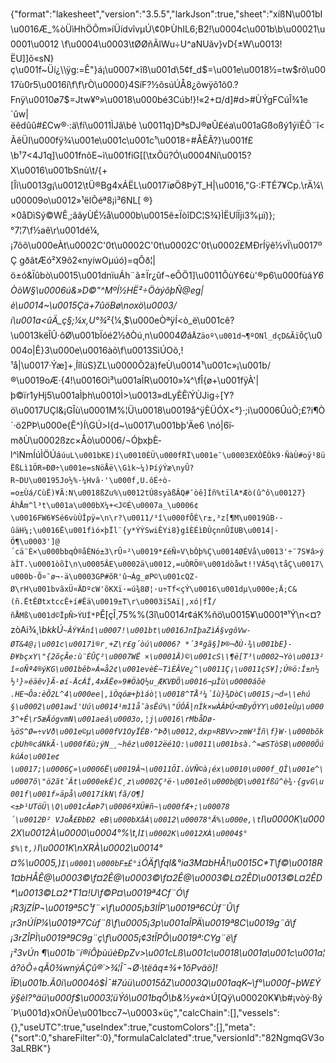 {"format":"lakesheet","version":"3.5.5","larkJson":true,"sheet":"xíßN\u001bI\u0016Æ_%òÜìHhÖÕm»íÜídvîvµÚ\\¢0ÞÙhIL6;B2!\u0004c\u001b\b\u00021\u0001\u0012 \f\u0004\u0003\tØØñÃlWu÷U^aNUãv}vD{±W\u0013!ËU]]õ«sN}ç\u001f~Üí¿\\\\ÿg:=Ê\"}á¡\u0007×îß\u001d\\5¢f_d$=\u001e\u0018½=tw$rõ\u0017ù0r5\u0016í\f\f\rÒ\u0000}4SíF?½õsúÚÅ8¿õwÿõ1õ0.?Fnÿ\u0010ø7$=Jtw¥º»\u0018\u000bé3Cúb!}!«2+¤/d]#d>#ÙÝgFCúÎ¾1e´ûw|ëêdûû#£Cw®·:ä\fí\u0011ÌJâ\bê \u0011q}DªsDJ®øÛ£éa\u001aGßoßý1ýïÈÕ¨î<ÃêÜI\u000fÿ¾\u001e\u001c\u001c¹\u0018÷#ÅÈÃ?}\u001f£\b¹7<4J1q]\u001fnôE~ì\u001fíG[[\txÕü?Ó\u0004Ní\u0015?X\u0016\u001bSnù\t/{+[Îì\u0013g¡\u0012\tÜ®Bg4xÁËL\u0017ïøÖ8ÞýT_H|\u0016,\"G·:FTÉ7¥Cp.\rÄ¼\u00009o\u0012»¹ëlÕéª8¡ì³6NL[ ®}×0åDìSý©WÊ¸;ãâyÙÉ½å\u000b\u0015ê±ÏòîDC¦S¾}ÌËUîÏji3%µï)};°7¦7\f½aê\r\u001dé¼,¡7ôõ\u000eÀt\u0002C'0t\u0002C'0t\u0002C'0t\u0002£MÐrÍÿê½vÏ\u0017ºÇ gðâtÆó²X9ô2«nyíwOµúó)=qÔð¦|ö±ó&Ïûbò\u0015\u001dnïuÁh¨ã±Ïr¿ûf¬eÔÖ1]\u0011ÔùY6¢ù'®p6\u000fùá*Y6ÒòW§\u0006ú&»D©\"^MºÍ½HË²÷ÖàýôþÑ@eg|è\u0014~\u0015Çä+7ûöBø\noxö\u0003/í\u001a<ûÄ_ç§;¼x,U°¾*²{¼¸$\u000eÒªÿÍ<ò_ë\u001cê?\u0013këÎÛ·ôØ\u001bÏóé2½ðÒú¸n\u0004Øá`ÅZäoº\u001d¬¶ºONl_dçD&ÃïÕÇ`\u0004o|Ê}3\u000e\u0016àõ\f\u0013SìÚOõ,!¹å|\u0017·Ýæ]+¸ÍîIùS}ZL\u0000Õ2ä)feÙ\u0014¹\u001c»¡\u001b/®\u0019oÆ·{4!\u0016Oì³\u001aÍR\u0010»¼^\fÎ{ø+\u001fÿÀ'|þ©ïr1yHj5\u001aÌþh\u0010Ì>\u0013»dLyÈÊïÝÙJig÷[Y?ö\u0017UÇl&¡GÎù\u0001M%¦Ü\u0018\u0019å^ÿÈÜÓX<°}·;i\u0006ÛúÕ;£?i¶Ò´·ö2PÞ\u000e{Ê^)Í\\GÚ>l{d~\u0017\u001bþ'Äe6 \nó|6ï­mðÙ\u0002ßzc×Åò\u0006/¬ÓþxþÈ­l^ìNmÍúÌÖÚá`úuL\u001bKE)í\u0010ÈÜ\u000fRÏ\u001e¯\u0003EXÒËÒk9·ÑàÙ#oÿ¹8üËßLì1ÖR»ÐØ÷\u001e=sNöÅë\\Gìk~¼)ÞíýÝæ\nyÛ?R~DU\u00195Jo½%·¼Hvã·'\u000f,U.ôÉ÷ò­=o±Ùá/CùË)¥Ã:N\u0018ßZu%\u0012tÚ8syàßÂQ#¯òê]Íñ­%tïlA*Æò(­û^ô\u00127}ÁhÅm^l³t\u001a\u000bX¼+<J©É\u0007a_\u0006¢\u0016FW6¥Sé6vùÙÎpÿ=\n\r?\u0011/³î\u000fÔÉ\r±,³z[¶M\u0019ûB·-ûäH¼;\u0016Ë\u001fìó×þÏl¨{y*ÝÝSwiÊYi8}gîÈÉì­ÐÙçnnÛÍUB\u0014|-Ö¶\u0003']@´cä¨È×\u000bbqÒ®åÈNó±3\rÛ¤²\u0019*£éÑ¤V\bÒþ%Ç\u0014ØÉVå\u0013'÷¨7S¥â>ýàÎT.\u0001òõÌ\n\u0005ÂE\u0002ä\u0012,=uÒRÖ®\u001dòåwt!!VÁ5q\tåÇ\u0017\u000b·Õ¤¯ø¬·ä\u0003GP#õR'û¬Ág_øP©\u001cQZ-Ø\rH\u001bvãxÜ¤ÄDºcW'õKXï·=ú¾8Ø¦·u÷Tf<çÝ\u0016\u001dµ\u000e;Ä;C&(ñ.ËtÊØtxtccÊ+í#Êä\u0019±T\r\u0003ï5Aï|,xó|fÏ/ñÅMß\u001d©ÏpÑ>ÝUÍ*P`Ê[çÎ¸75%%(3î\u0014r¢áK%ñö\u0015¥\u0001ª¹Ý\n<¤?zòAi¾¸_\bkkÚ`~ÂÝ¥Ânî\u0007!\u001bt\u0016JnIþaZìÁ§vgôVw-ØT&4@¡\u001c\u0017ì®r¸+Z\r£g´òú\u0006? *´3ªgã§]Þ®¬ðÙ·¾\u001bE}-Ð¥bçxY\"{2õçÃe:ù¨ÈÛÇ²\u0007WË ×\u0001Ä)©\u001cS\\¶ë[T³\u0002¬Yò\u0013²î«oÑª4®ýKG\u001bêb»Á=å2¢\u001evèÈ~TìÈÂVe¿^\u0011Ç¡\u0011çS¥];Ú®ö:Í±n½½¹}»éäêv}Ã-øí-ÄcÁÍ,4xÄËe»9#ÖàQ½u_ÆKVÐÕ\u0016¬µÎù\u0000áõè.HE¬Ôa:èÕ2L^4\u000ee|,ìÒqóæ+þìáò¦\u0018^TÅ³¼´îù}¾DòC\u0015¡¬d»\\ehú§\u0002\u001awî'Uú\u0014¹m11å¯àsÊú%\"ÚÓÂ|nÌk×wÀÂÞÚ<mÐyÖYY\u001eÙµ\u0003^+Ê\r5æÄógvmN\u001aeá\u0003o,¦j\u0016\rMbåDø-¼öS^Ø=÷vVð\u001e©µ\u000fV1OyÏÊB·^Þð\u0012,dxp¤RBVv>zmW³Îñ\f}W·\u000bõkcþUh®cáNkÃ·\u000fÆù;ýN_¸~hêz\u0012ëé1Q:\u0011\u001bsà.^=æSTòSB\u0000ÕúkúÁo\u001e¢\u0017;\u0006Ç»\u0006Ë\u0019Â¬\u0011ÖI.ùVÑ©à¡éx\u0010\u000f_QÎ\u001e^\u0007õ\"ö2ãt¯Ât\u000ekÉ)C¸z\u0002Ç³ë·\u001eõ\u000b@D\u001fßû^è¾·{gvG\u001f\u001f»äpå\u0017íkN­\fã/O¶]<±Þ¹UTöÜ\\Q\u001cÂøÞ7\u0006ªXÜ#ñ~\u000fÆ+;\u0007­8´\u0012Ð² VJoÅ£ÐbÐ2 eB\u000bXâÀ\u0012\u00078°Ä%\u000e,\t`I\u0000K\u0002X\u0012À\u0000\u0004°$%\u0001,\t`I\u0000\u0005,\u0016°XÀb\u0001\u0005,\u0016°XÀb\u0001\u0005,\u0016°$%\t,I`I\u0002K\u0012XÀ\u0004$°$%\t,)`I\u0001K\nXRÀ\u0002\u0014°¤%\u0005,)`I\u0001\u000bF±É°i`ÓÄf\fql&°ia3M¤bHÅ!\u0015C*T\f©\u0018R1¤bHÅÊ@*\u0003©\f¤2Ê@*\u0003©\f¤2Ê@*\u0003©L¤2ÊD*\u0013©L¤2ÊD*\u0013©L¤2*T1¤!U\f©P¤\u0019ª4Cf¨Ó\f¡R3jZÍP¬\u0019ª5C¹f¨×\f\u0005¡b3lÍP´\u0019ª6CÙf¨Û\f¡r3nÚÍP¼\u0019ª7Cùf¨ß\f\u0005¡3p\u001aÎPÄ\u0019ª8C\u0019g¨ã\f¡3rZÎPÌ\u0019ª9C9g¨ç\f\u0005¡¢3tÎPÔ\u0019ª:CYg¨ë\f¡²3vÚn ¶\u001b¨í®íÔþùúèÐpZv>\u001cLß\u001c\u0018\u001a\u001c\u001a¦â?òÕ÷qÃ0¾wnýÁÇû®´>¾¦Î¯¬Ø·\tëâq±¾+1õPväö]!ÏÐ\u001b­.Ã0i\u0004õ$Ì¯#7úü\u0015åZ\u0003Q\u001aqK~\f°\u000f¬þW£Ýÿ§èl?°äü\u000f$\u0003¦üÝô\u001bqÕ\b&½y«à_×Ú[Qÿ\u00020K¥\b#¡vòý·ßý´Þ\u001d}xOñÜe\u001bcc7~\u0003×üç","calcChain":[],"vessels":{},"useUTC":true,"useIndex":true,"customColors":[],"meta":{"sort":0,"shareFilter":0},"formulaCalclated":true,"versionId":"82NgmqGV3o3aLRBK"}